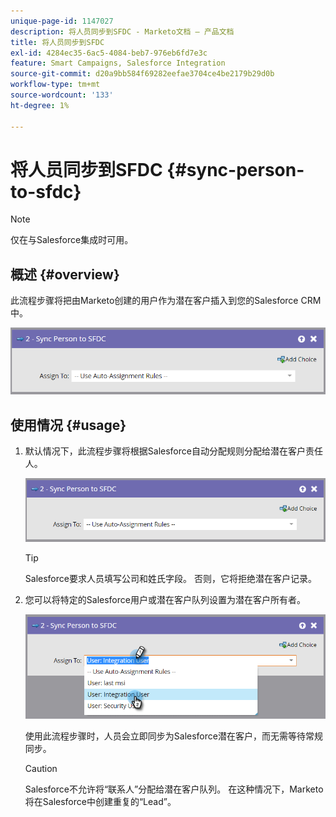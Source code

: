 ```yaml
---
unique-page-id: 1147027
description: 将人员同步到SFDC - Marketo文档 — 产品文档
title: 将人员同步到SFDC
exl-id: 4284ec35-6ac5-4084-beb7-976eb6fd7e3c
feature: Smart Campaigns, Salesforce Integration
source-git-commit: d20a9bb584f69282eefae3704ce4be2179b29d0b
workflow-type: tm+mt
source-wordcount: '133'
ht-degree: 1%

---
```


# 将人员同步到SFDC {#sync-person-to-sfdc}

>[!NOTE]
>
>仅在与Salesforce集成时可用。

## 概述 {#overview}

此流程步骤将把由Marketo创建的用户作为潜在客户插入到您的Salesforce CRM中。

![](assets/sync-person-to-sfdc.png)

## 使用情况 {#usage}

1. 默认情况下，此流程步骤将根据Salesforce自动分配规则分配给潜在客户责任人。

   ![](assets/sync-person-to-sfdc.png)

   >[!TIP]
   >
   >Salesforce要求人员填写公司和姓氏字段。 否则，它将拒绝潜在客户记录。

1. 您可以将特定的Salesforce用户或潜在客户队列设置为潜在客户所有者。

   ![](assets/sync-person-to-sfdc-2.png)

   使用此流程步骤时，人员会立即同步为Salesforce潜在客户，而无需等待常规同步。

   >[!CAUTION]
   >
   >Salesforce不允许将“联系人”分配给潜在客户队列。 在这种情况下，Marketo将在Salesforce中创建重复的“Lead”。
